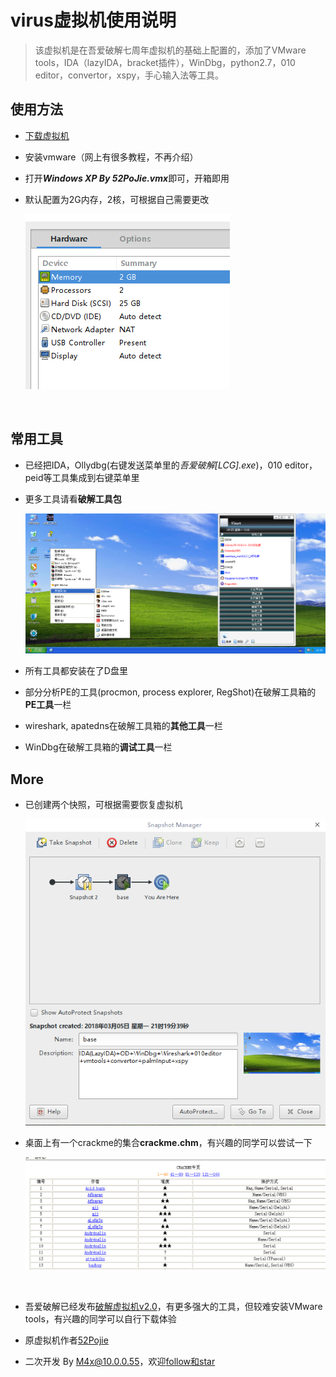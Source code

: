 # virus虚拟机使用说明

> 该虚拟机是在吾爱破解七周年虚拟机的基础上配置的，添加了VMware tools，IDA（lazyIDA，bracket插件），WinDbg，python2.7，010 editor，convertor，xspy，手心输入法等工具。

## 使用方法

- [下载虚拟机](http://10.4.21.199:23333/tools/)

- 安装vmware（网上有很多教程，不再介绍）

- 打开***Windows XP By 52PoJie.vmx***即可，开箱即用

- 默认配置为2G内存，2核，可根据自己需要更改

  ![深度截图_选择区域_20180305215640](深度截图_选择区域_20180305215640.png)

  ​

## 常用工具

- 已经把IDA，Ollydbg(右键发送菜单里的*吾爱破解[LCG].exe*)，010 editor，peid等工具集成到右键菜单里

- 更多工具请看**破解工具包**

  ![图片1](图片1.png)

- 所有工具都安装在了D盘里

- 部分分析PE的工具(procmon, process explorer, RegShot)在破解工具箱的**PE工具**一栏

- wireshark, apatedns在破解工具箱的**其他工具**一栏

- WinDbg在破解工具箱的**调试工具**一栏

## More

- 已创建两个快照，可根据需要恢复虚拟机

  ![深度截图_选择区域_20180305212348](深度截图_选择区域_20180305212348.png)

- 桌面上有一个crackme的集合**crackme.chm**，有兴趣的同学可以尝试一下

  ![深度截图_选择区域_20180305212645](深度截图_选择区域_20180305212645.png)

  ​


- 吾爱破解已经发布[破解虚拟机v2.0](https://www.52pojie.cn/thread-661779-1-1.html)，有更多强大的工具，但较难安装VMware tools，有兴趣的同学可以自行下载体验
- 原虚拟机作者[52Pojie](https://www.52pojie.cn/thread-341238-1-1.html)
- 二次开发 By [M4x@10.0.0.55](http://www.cnblogs.com/WangAoBo/)，欢迎[follow和star](https://github.com/M4xW4n9)




